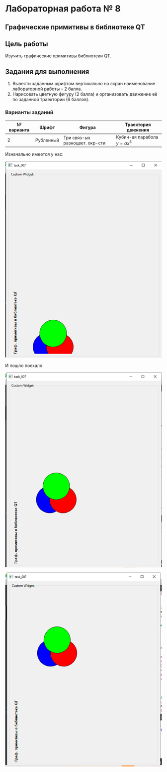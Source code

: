 # Лабораторная работа № 8 #

## Графические примитивы в библиотеке QT ##

## Цель работы ##

Изучить графические примитивы библиотеки QT.

## Задания для выполнения ##

1. Вывести заданным шрифтом вертикально на экран наименование лабораторной
работы – 2 балла.
2. Нарисовать цветную фигуру (2 балла) и организовать движение её по заданной
траектории (6 баллов).

### Варианты заданий ###

| № варианта | Шрифт             | Фигура | Траектория движения |
|------------|-------------------|--------------------------------------------------------|----------------------------------------------------------------------------|
| 2 | Рубленный | Три связ-ых разноцвет. окр-сти |Кубич-ая парабола $y = ax^3$ |

Изначально имеется у нас:

![image](images/11.png)

И пошло поехало:

![image](images/33.png)

![image](images/44.png)
